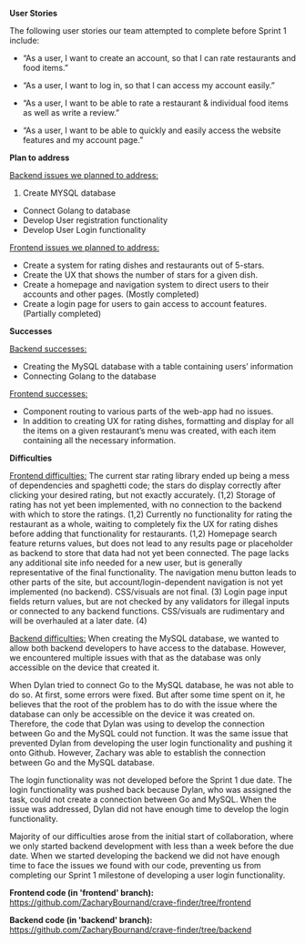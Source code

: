 **User Stories**

The following user stories our team attempted to complete before Sprint 1 include:
 - “As a user, I want to create an account, so that I can rate restaurants and food items.” 

- “As a user, I want to log in, so that I can access my account easily.” 

- “As a user, I want to be able to rate a restaurant & individual food items as well as write a review.”

 - “As a user, I want to be able to quickly and easily access the website features and my account page.”




**Plan to address**

<ins>Backend issues we planned to address:</ins>
1. Create MYSQL database
- Connect Golang to database
- Develop User registration functionality
- Develop User Login functionality

<ins>Frontend issues we planned to address:</ins>
- Create a system for rating dishes and restaurants out of 5-stars.
- Create the UX that shows the number of stars for a given dish.
- Create a homepage and navigation system to direct users to their accounts and other pages. (Mostly completed)
- Create a login page for users to gain access to account features. (Partially completed)



**Successes**

<ins>Backend successes:</ins>
- Creating the MySQL database with a table containing users’ information
- Connecting Golang to the database


<ins>Frontend successes:</ins>
- Component routing to various parts of the web-app had no issues.
- In addition to creating UX for rating dishes, formatting and display for all the items on a given restaurant’s menu was created, with each item containing all the necessary information.



**Difficulties**

<ins>Frontend difficulties:</ins>
The current star rating library ended up being a mess of dependencies and spaghetti code; the stars do display correctly after clicking your desired rating, but not exactly accurately. (1,2)
Storage of rating has not yet been implemented, with no connection to the backend with which to store the ratings. (1,2)
Currently no functionality for rating the restaurant as a whole, waiting to completely fix the UX for rating dishes before adding that functionality for restaurants. (1,2)
Homepage search feature returns values, but does not lead to any results page or placeholder as backend to store that data had not yet been connected. The page lacks any additional site info needed for a new user, but is generally representative of the final functionality. The navigation menu button leads to other parts of the site, but account/login-dependent navigation is not yet implemented (no backend). CSS/visuals are not final. (3)
Login page input fields return values, but are not checked by any validators for illegal inputs or connected to any backend functions. CSS/visuals are rudimentary and will be overhauled at a later date. (4)
 
<ins>Backend difficulties:</ins>
When creating the MySQL database, we wanted to allow both backend developers to have access to the database. However, we encountered multiple issues with that as the database was only accessible on the device that created it.
 
When Dylan tried to connect Go to the MySQL database, he was not able to do so. At first, some errors were fixed. But after some time spent on it, he believes that the root of the problem has to do with the issue where the database can only be accessible on the device it was created on. Therefore, the code that Dylan was using to develop the connection between Go and the MySQL could not function. It was the same issue that prevented Dylan from developing the user login functionality and pushing it onto Github. However, Zachary was able to establish the connection between Go and the MySQL database.

The login functionality was not developed before the Sprint 1 due date. The login functionality was pushed back because Dylan, who was assigned the task, could not create a connection between Go and MySQL. When the issue was addressed, Dylan did not have enough time to develop the login functionality.

Majority of our difficulties arose from the initial start of collaboration, where we only started backend development with less than a week before the due date. When we started developing the backend we did not have enough time to face the issues we found with our code, preventing us from completing our Sprint 1 milestone of developing a user login functionality.


**Frontend code (in 'frontend' branch):**
https://github.com/ZacharyBournand/crave-finder/tree/frontend

**Backend code (in 'backend' branch):**
https://github.com/ZacharyBournand/crave-finder/tree/backend
